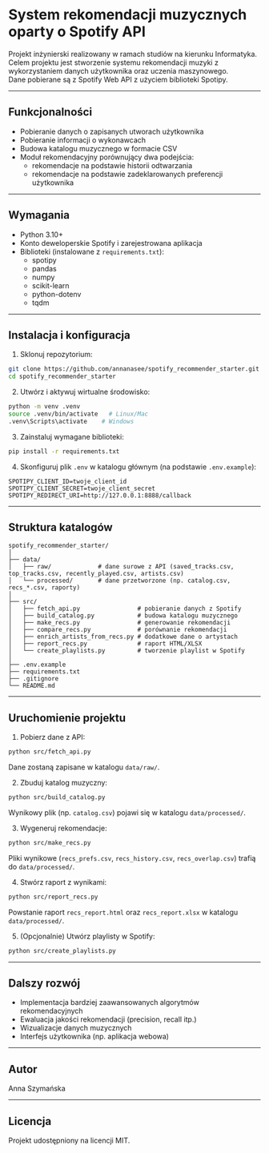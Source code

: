 # System rekomendacji muzycznych oparty o Spotify API

Projekt inżynierski realizowany w ramach studiów na kierunku Informatyka.  
Celem projektu jest stworzenie systemu rekomendacji muzyki z wykorzystaniem danych użytkownika oraz uczenia maszynowego.  
Dane pobierane są z Spotify Web API z użyciem biblioteki Spotipy.

---

## Funkcjonalności

- Pobieranie danych o zapisanych utworach użytkownika  
- Pobieranie informacji o wykonawcach  
- Budowa katalogu muzycznego w formacie CSV  
- Moduł rekomendacyjny porównujący dwa podejścia:  
  - rekomendacje na podstawie historii odtwarzania  
  - rekomendacje na podstawie zadeklarowanych preferencji użytkownika  

---

## Wymagania

- Python 3.10+  
- Konto deweloperskie Spotify i zarejestrowana aplikacja  
- Biblioteki (instalowane z `requirements.txt`):  
  - spotipy  
  - pandas  
  - numpy  
  - scikit-learn  
  - python-dotenv  
  - tqdm  

---

## Instalacja i konfiguracja

1. Sklonuj repozytorium:

```bash
git clone https://github.com/annanasee/spotify_recommender_starter.git
cd spotify_recommender_starter
```

2. Utwórz i aktywuj wirtualne środowisko:

```bash
python -m venv .venv
source .venv/bin/activate   # Linux/Mac
.venv\Scripts\activate    # Windows
```

3. Zainstaluj wymagane biblioteki:

```bash
pip install -r requirements.txt
```

4. Skonfiguruj plik `.env` w katalogu głównym (na podstawie `.env.example`):

```
SPOTIPY_CLIENT_ID=twoje_client_id
SPOTIPY_CLIENT_SECRET=twoje_client_secret
SPOTIPY_REDIRECT_URI=http://127.0.0.1:8888/callback
```

---

## Struktura katalogów

```
spotify_recommender_starter/
│
├── data/
│   ├── raw/             # dane surowe z API (saved_tracks.csv, top_tracks.csv, recently_played.csv, artists.csv)
│   └── processed/       # dane przetworzone (np. catalog.csv, recs_*.csv, raporty)
│
├── src/
│   ├── fetch_api.py                # pobieranie danych z Spotify
│   ├── build_catalog.py            # budowa katalogu muzycznego
│   ├── make_recs.py                # generowanie rekomendacji
│   ├── compare_recs.py             # porównanie rekomendacji
│   ├── enrich_artists_from_recs.py # dodatkowe dane o artystach
│   ├── report_recs.py              # raport HTML/XLSX
│   └── create_playlists.py         # tworzenie playlist w Spotify
│
├── .env.example
├── requirements.txt
├── .gitignore
└── README.md
```

---

## Uruchomienie projektu

1. Pobierz dane z API:

```bash
python src/fetch_api.py
```

Dane zostaną zapisane w katalogu `data/raw/`.

2. Zbuduj katalog muzyczny:

```bash
python src/build_catalog.py
```

Wynikowy plik (np. `catalog.csv`) pojawi się w katalogu `data/processed/`.

3. Wygeneruj rekomendacje:

```bash
python src/make_recs.py
```

Pliki wynikowe (`recs_prefs.csv`, `recs_history.csv`, `recs_overlap.csv`) trafią do `data/processed/`.

4. Stwórz raport z wynikami:

```bash
python src/report_recs.py
```

Powstanie raport `recs_report.html` oraz `recs_report.xlsx` w katalogu `data/processed/`.

5. (Opcjonalnie) Utwórz playlisty w Spotify:

```bash
python src/create_playlists.py
```

---

## Dalszy rozwój

- Implementacja bardziej zaawansowanych algorytmów rekomendacyjnych  
- Ewaluacja jakości rekomendacji (precision, recall itp.)  
- Wizualizacje danych muzycznych  
- Interfejs użytkownika (np. aplikacja webowa)  

---

## Autor

Anna Szymańska  

---

## Licencja

Projekt udostępniony na licencji MIT.
